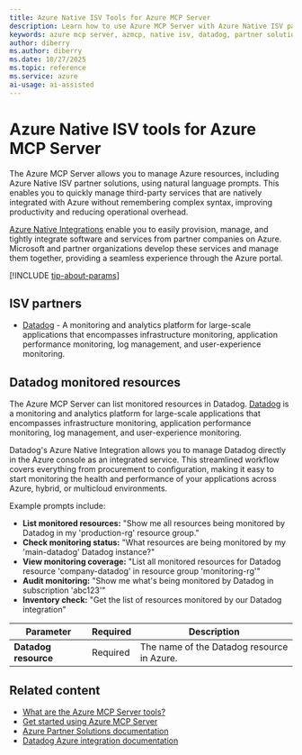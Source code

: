 ```yaml
---
title: Azure Native ISV Tools for Azure MCP Server
description: Learn how to use Azure MCP Server with Azure Native ISV partner solutions like Datadog for monitoring and managing Azure resources using natural language prompts.
keywords: azure mcp server, azmcp, native isv, datadog, partner solutions, monitoring
author: diberry
ms.author: diberry
ms.date: 10/27/2025
ms.topic: reference
ms.service: azure
ai-usage: ai-assisted
---
```


# Azure Native ISV tools for Azure MCP Server

The Azure MCP Server allows you to manage Azure resources, including Azure Native ISV partner solutions, using natural language prompts. This enables you to quickly manage third-party services that are natively integrated with Azure without remembering complex syntax, improving productivity and reducing operational overhead.

[Azure Native Integrations](/azure/partner-solutions/partners) enable you to easily provision, manage, and tightly integrate software and services from partner companies on Azure. Microsoft and partner organizations develop these services and manage them together, providing a seamless experience through the Azure portal.

[!INCLUDE [tip-about-params](../includes/tools/parameter-consideration.md)]

## ISV partners

* [Datadog](#datadog-monitored-resources) - A monitoring and analytics platform for large-scale applications that encompasses infrastructure monitoring, application performance monitoring, log management, and user-experience monitoring.


## Datadog monitored resources

The Azure MCP Server can list monitored resources in Datadog. [Datadog](/azure/partner-solutions/datadog/overview) is a monitoring and analytics platform for large-scale applications that encompasses infrastructure monitoring, application performance monitoring, log management, and user-experience monitoring.

Datadog's Azure Native Integration allows you to manage Datadog directly in the Azure console as an integrated service. This streamlined workflow covers everything from procurement to configuration, making it easy to start monitoring the health and performance of your applications across Azure, hybrid, or multicloud environments.

Example prompts include:

- **List monitored resources:** "Show me all resources being monitored by Datadog in my 'production-rg' resource group."
- **Check monitoring status:** "What resources are being monitored by my 'main-datadog' Datadog instance?"
- **View monitoring coverage:** "List all monitored resources for Datadog resource 'company-datadog' in resource group 'monitoring-rg'"
- **Audit monitoring:** "Show me what's being monitored by Datadog in subscription 'abc123'"
- **Inventory check:** "Get the list of resources monitored by our Datadog integration"

| Parameter | Required | Description |
| --- | --- | --- |
| **Datadog resource** | Required | The name of the Datadog resource in Azure. |

## Related content

- [What are the Azure MCP Server tools?](index.md)
- [Get started using Azure MCP Server](../get-started.md)
- [Azure Partner Solutions documentation](/azure/partner-solutions/partners)
- [Datadog Azure integration documentation](/azure/partner-solutions/datadog/)
